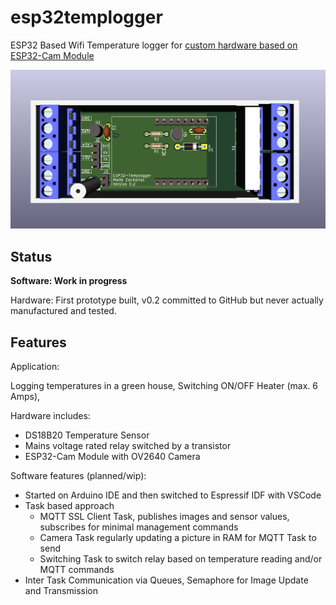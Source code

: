 # esp32templogger
ESP32 Based Wifi Temperature logger for [custom hardware based on ESP32-Cam Module](https://github.com/maltezacharias/esp32templogger-hardware)

![Hardware Image](https://github.com/maltezacharias/esp32templogger-hardware/raw/main/img/templogger.png)

## Status

**Software: Work in progress**

Hardware: First prototype built, v0.2 committed to GitHub but never actually manufactured and tested.

## Features

Application:

Logging temperatures in a green house, Switching ON/OFF Heater (max. 6 Amps), 

Hardware includes:
- DS18B20 Temperature Sensor
- Mains voltage rated relay switched by a transistor
- ESP32-Cam Module with OV2640 Camera


Software features (planned/wip):
- Started on Arduino IDE and then switched to Espressif IDF with VSCode
- Task based approach
  - MQTT SSL Client Task, publishes images and sensor values, subscribes for minimal management commands
  - Camera Task regularly updating a picture in RAM for MQTT Task to send
  - Switching Task to switch relay based on temperature reading and/or MQTT commands
- Inter Task Communication via Queues, Semaphore for Image Update and Transmission
